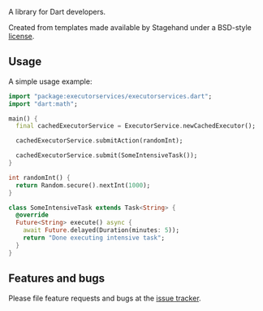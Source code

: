 A library for Dart developers.

Created from templates made available by Stagehand under a BSD-style
[license](https://github.com/bitsydarel/executorservices/blob/master/LICENSE).

## Usage

A simple usage example:

```dart
import "package:executorservices/executorservices.dart";
import "dart:math";

main() {
  final cachedExecutorService = ExecutorService.newCachedExecutor();

  cachedExecutorService.submitAction(randomInt);

  cachedExecutorService.submit(SomeIntensiveTask());
}

int randomInt() {
  return Random.secure().nextInt(1000);
}

class SomeIntensiveTask extends Task<String> {
  @override
  Future<String> execute() async {
    await Future.delayed(Duration(minutes: 5));
    return "Done executing intensive task";
  }
} 
```

## Features and bugs

Please file feature requests and bugs at the [issue tracker][tracker].

[tracker]:https://github.com/bitsydarel/executorservices/issues
